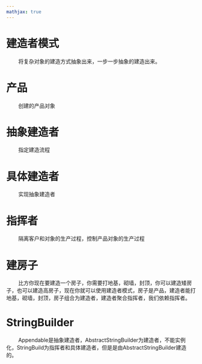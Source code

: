 ```yaml
---
mathjax: true
---
```


# 建造者模式
&emsp;&emsp; 将复杂对象的建造方式抽象出来，一步一步抽象的建造出来。

# 产品
&emsp;&emsp; 创建的产品对象

# 抽象建造者
&emsp;&emsp; 指定建造流程

# 具体建造者
&emsp;&emsp; 实现抽象建造者

# 指挥者
&emsp;&emsp; 隔离客户和对象的生产过程，控制产品对象的生产过程

# 建房子
&emsp;&emsp; 比方你现在要建造一个房子，你需要打地基，砌墙，封顶，你可以建造矮房子，也可以建造高房子，现在你就可以使用建造者模式，房子是产品，建造者能打地基，砌墙，封顶，房子组合为建造者，建造者聚合指挥者，我们依赖指挥者。

# StringBuilder
&emsp;&emsp; Appendable是抽象建造者，AbstractStringBuilder为建造者，不能实例化，StringBuild为指挥者和具体建造者，但是是由AbstractStringBuilder建造的。



